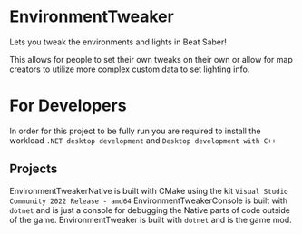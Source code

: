 # EnvironmentTweaker
Lets you tweak the environments and lights in Beat Saber!

This allows for people to set their own tweaks on their own or allow for map creators to utilize more complex custom data to set lighting info.

# For Developers
In order for this project to be fully run you are required to install the workload `.NET desktop development` and `Desktop development with C++`

## Projects
EnvironmentTweakerNative is built with CMake using the kit `Visual Studio Community 2022 Release - amd64`
EnvironmentTweakerConsole is built with `dotnet` and is just a console for debugging the Native parts of code outside of the game.
EnvironmentTweaker is built with `dotnet` and is the game mod.
